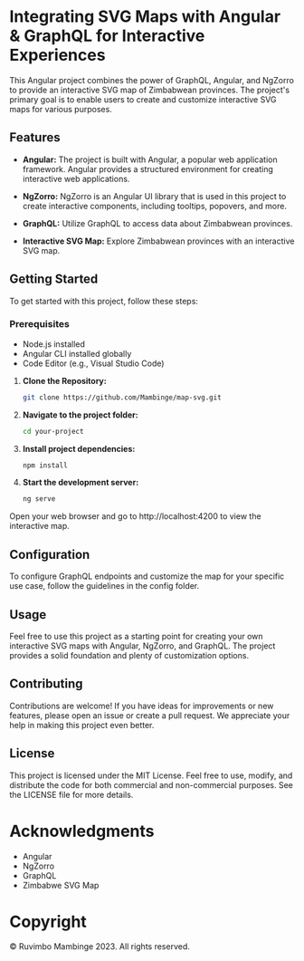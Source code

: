 # Integrating SVG Maps with Angular & GraphQL for Interactive Experiences

This Angular project combines the power of GraphQL, Angular, and NgZorro to provide an interactive SVG map of Zimbabwean provinces. The project's primary goal is to enable users to create and customize interactive SVG maps for various purposes.

## Features

- **Angular:** The project is built with Angular, a popular web application framework. Angular provides a structured environment for creating interactive web applications.

- **NgZorro:** NgZorro is an Angular UI library that is used in this project to create interactive components, including tooltips, popovers, and more.

- **GraphQL:** Utilize GraphQL to access data about Zimbabwean provinces.

- **Interactive SVG Map:** Explore Zimbabwean provinces with an interactive SVG map.

## Getting Started

To get started with this project, follow these steps:

### Prerequisites
- Node.js installed
- Angular CLI installed globally
- Code Editor (e.g., Visual Studio Code)

1. **Clone the Repository:**
   ```bash
   git clone https://github.com/Mambinge/map-svg.git
    ```
2. **Navigate to the project folder:**
    ```bash
    cd your-project
    ```

3. **Install project dependencies:**
    ```bash
    npm install
    ```
4. **Start the development server:**
    ```bash
    ng serve
    ```
Open your web browser and go to http://localhost:4200 to view the interactive map.

## Configuration
To configure GraphQL endpoints and customize the map for your specific use case, follow the guidelines in the config folder.

## Usage
Feel free to use this project as a starting point for creating your own interactive SVG maps with Angular, NgZorro, and GraphQL. The project provides a solid foundation and plenty of customization options.

## Contributing
Contributions are welcome! If you have ideas for improvements or new features, please open an issue or create a pull request. We appreciate your help in making this project even better.

## License
This project is licensed under the MIT License. Feel free to use, modify, and distribute the code for both commercial and non-commercial purposes. See the LICENSE file for more details.

# Acknowledgments
- Angular
- NgZorro
- GraphQL
- Zimbabwe SVG Map

# Copyright
© Ruvimbo Mambinge 2023. All rights reserved.

